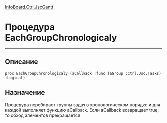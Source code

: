 ﻿---
Link: InfoBoard.Ctrl.JscGantt.@EachGroupChronologicaly
---

<!---  Навигация
[Имя проекта](#) :
-->
[InfoBoard.Ctrl.JscGantt](Default)

# Процедура EachGroupChronologicaly
---

## Описание

    proc EachGroupChronologicaly (aCallback :func (aGroup :Ctrl.Jsc.Tasks) :Logical)

<!--
## Аргументы{#Args}

### Аргумент1

Описание аргумента 1
-->

## Назначение

Процедура перебирает группы задач в хронологическом порядке и для каждой выполняет функцию aCallback. Если aCallback возвращает true, то обход элементов прекращается

<!--
## Пример

    EachGroupChronologicaly...
-->

